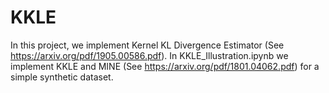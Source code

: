 # KKLE
In this project, we implement Kernel KL Divergence Estimator (See https://arxiv.org/pdf/1905.00586.pdf). In KKLE_Illustration.ipynb we implement KKLE and MINE (See https://arxiv.org/pdf/1801.04062.pdf) for a simple synthetic dataset.
